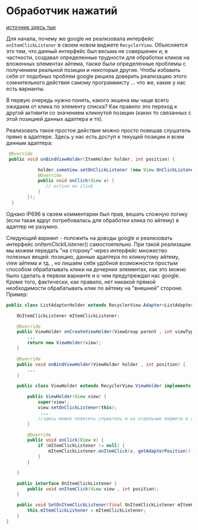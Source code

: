 # Обработчик нажатий

[источник здесь тык](https://ru.stackoverflow.com/questions/423286/Как-добавить-обработчик-нажатия-на-элемент-в-recyclerview)

Для начала, почему же google не реализовала интерфейс `onItemClickListener` в своем новом виджете `RecyclerView`.
Объясняется это тем, что данный интерфейс был весьма не совершенен и, в частности, создавал определенные трудности для обработки кликов на вложенных элементах айтема, также были определенные проблемы с получением реальной позиции и некоторые другие.
Чтобы избавить себя от подобных проблем google решила доверить реализацию этого сомнительного действия самому программисту ... что же, какие у нас есть варианты.

В первую очередь нужно понять, какого экшена мы чаще всего ожидаем от клика по элементу списка?
Как правило это переход к другой активити со значением кликнутой позиции (каких то связанных с этой позицией данных адаптера и тп).

Реализовать такое простое действие можно просто повешав слушатель прямо в адаптере. Здесь у нас есть доступ к текущей позиции и всем данным адаптера:

```Java
 @Override
 public void onBindViewHolder(ItemHolder holder, int position) {

            holder.someView.setOnClickListener (new View.OnClickListener() {
            @Override
            public void onClick(View v) {
               // action on click
            }
        });
  }
```

Однако IP696 в своем комментарии был прав, вешать сложную логику (если такая вдруг потребовалась для обработки клика по айтему) в адаптер не разумно.

Следующий вариант - положить на доводы google и реализовать интерфейс onItemClicklListener() самостоятельно.
При такой реализации мы можем передать "на сторону" через интерфейс множество полезных вещей: позицию, данные адаптера по кликнутому айтему, view айтема и тд. , но лишаем себя удобной возможности простым способом обрабатывать клики на дочерних элементах, как это можно было сделать в первом варианте и о чем предупреждал нас google. Кроме того, фактически, как правило, нет никакой прямой необходимости обрабатывать клик по айтему на "внешней" стороне. Пример:

```Java
public class ListAdapterHolder extends RecyclerView.Adapter<ListAdapterHolder.ViewHolder> {

    OnItemClickListener mItemClickListener;

    @Override
    public ViewHolder onCreateViewHolder(ViewGroup parent , int viewType) {
        ...
        return new ViewHolder(view);
    }

    @Override
    public void onBindViewHolder(ViewHolder holder , int position) {
        ...
    }

    public class ViewHolder extends RecyclerView.ViewHolder implements View.OnClickListener {

        public ViewHolder(View view) {
            super(view);               
            view.setOnClickListener(this);
             ...
            //здесь можно повесить слушатель и на отдельные виджеты в айтеме
        }

        @Override
        public void onClick(View v) {
            if (mItemClickListener != null) {
                mItemClickListener.onItemClick(v, getAdapterPosition());
            }
        }

    }

    public interface OnItemClickListener {
        public void onItemClick(View view , int position);
    }

    public void SetOnItemClickListener(final OnItemClickListener mItemClickListener) {
        this.mItemClickListener = mItemClickListener;
    }
}
```